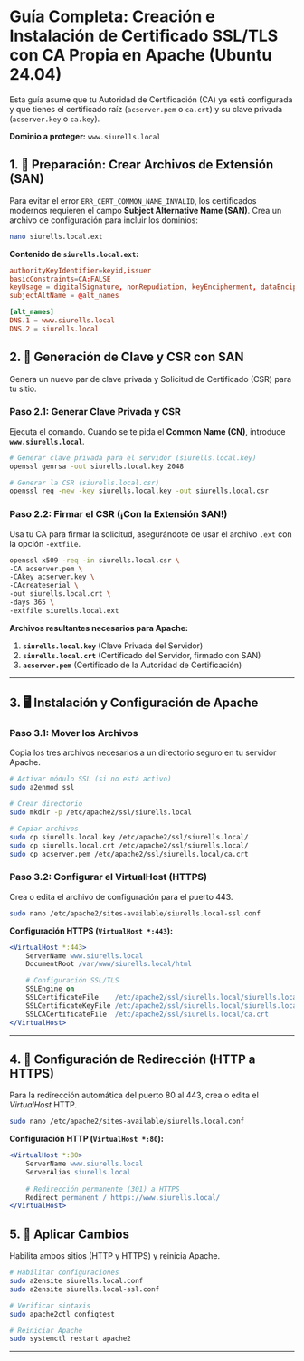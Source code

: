 # Guía Completa: Creación e Instalación de Certificado SSL/TLS con CA Propia en Apache (Ubuntu 24.04)

Esta guía asume que tu Autoridad de Certificación (CA) ya está configurada y que tienes el certificado raíz (`acserver.pem` o `ca.crt`) y su clave privada (`acserver.key` o `ca.key`).

**Dominio a proteger:** `www.siurells.local`

## 1\. 🔑 Preparación: Crear Archivos de Extensión (SAN)

Para evitar el error `ERR_CERT_COMMON_NAME_INVALID`, los certificados modernos requieren el campo **Subject Alternative Name (SAN)**. Crea un archivo de configuración para incluir los dominios:

```bash
nano siurells.local.ext
```

**Contenido de `siurells.local.ext`:**

```conf
authorityKeyIdentifier=keyid,issuer
basicConstraints=CA:FALSE
keyUsage = digitalSignature, nonRepudiation, keyEncipherment, dataEncipherment
subjectAltName = @alt_names

[alt_names]
DNS.1 = www.siurells.local
DNS.2 = siurells.local
```

## 2\. 📝 Generación de Clave y CSR con SAN

Genera un nuevo par de clave privada y Solicitud de Certificado (CSR) para tu sitio.

### Paso 2.1: Generar Clave Privada y CSR

Ejecuta el comando. Cuando se te pida el **Common Name (CN)**, introduce **`www.siurells.local`**.

```bash
# Generar clave privada para el servidor (siurells.local.key)
openssl genrsa -out siurells.local.key 2048

# Generar la CSR (siurells.local.csr)
openssl req -new -key siurells.local.key -out siurells.local.csr
```

### Paso 2.2: Firmar el CSR (¡Con la Extensión SAN\!)

Usa tu CA para firmar la solicitud, asegurándote de usar el archivo `.ext` con la opción `-extfile`.

```bash
openssl x509 -req -in siurells.local.csr \
-CA acserver.pem \
-CAkey acserver.key \
-CAcreateserial \
-out siurells.local.crt \
-days 365 \
-extfile siurells.local.ext
```

**Archivos resultantes necesarios para Apache:**

1.  **`siurells.local.key`** (Clave Privada del Servidor)
2.  **`siurells.local.crt`** (Certificado del Servidor, firmado con SAN)
3.  **`acserver.pem`** (Certificado de la Autoridad de Certificación)

-----

## 3\. 🖥️ Instalación y Configuración de Apache

### Paso 3.1: Mover los Archivos

Copia los tres archivos necesarios a un directorio seguro en tu servidor Apache.

```bash
# Activar módulo SSL (si no está activo)
sudo a2enmod ssl

# Crear directorio
sudo mkdir -p /etc/apache2/ssl/siurells.local

# Copiar archivos
sudo cp siurells.local.key /etc/apache2/ssl/siurells.local/
sudo cp siurells.local.crt /etc/apache2/ssl/siurells.local/
sudo cp acserver.pem /etc/apache2/ssl/siurells.local/ca.crt
```

### Paso 3.2: Configurar el VirtualHost (HTTPS)

Crea o edita el archivo de configuración para el puerto 443.

```bash
sudo nano /etc/apache2/sites-available/siurells.local-ssl.conf
```

**Configuración HTTPS (`VirtualHost *:443`):**

```apache
<VirtualHost *:443>
    ServerName www.siurells.local
    DocumentRoot /var/www/siurells.local/html 

    # Configuración SSL/TLS
    SSLEngine on
    SSLCertificateFile    /etc/apache2/ssl/siurells.local/siurells.local.crt
    SSLCertificateKeyFile /etc/apache2/ssl/siurells.local/siurells.local.key
    SSLCACertificateFile  /etc/apache2/ssl/siurells.local/ca.crt 
</VirtualHost>
```

-----

## 4\. 🔗 Configuración de Redirección (HTTP a HTTPS)

Para la redirección automática del puerto 80 al 443, crea o edita el *VirtualHost* HTTP.

```bash
sudo nano /etc/apache2/sites-available/siurells.local.conf
```

**Configuración HTTP (`VirtualHost *:80`):**

```apache
<VirtualHost *:80>
    ServerName www.siurells.local
    ServerAlias siurells.local
    
    # Redirección permanente (301) a HTTPS
    Redirect permanent / https://www.siurells.local/
</VirtualHost>
```

## 5\. 🚀 Aplicar Cambios

Habilita ambos sitios (HTTP y HTTPS) y reinicia Apache.

```bash
# Habilitar configuraciones
sudo a2ensite siurells.local.conf
sudo a2ensite siurells.local-ssl.conf

# Verificar sintaxis
sudo apache2ctl configtest

# Reiniciar Apache
sudo systemctl restart apache2
```

-----
